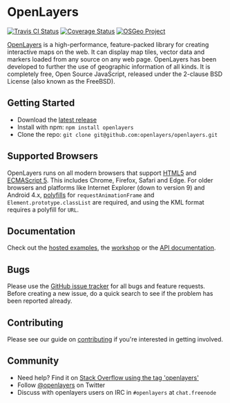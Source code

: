 # OpenLayers

[![Travis CI Status](https://secure.travis-ci.org/openlayers/openlayers.svg)](http://travis-ci.org/#!/openlayers/openlayers)
[![Coverage Status](https://coveralls.io/repos/github/openlayers/openlayers/badge.svg?branch=master)](https://coveralls.io/github/openlayers/openlayers?branch=master)
[![OSGeo Project](https://img.shields.io/badge/OSGeo-Project-brightgreen.svg)](http://osgeo.org/)

[OpenLayers](https://openlayers.org/) is a high-performance, feature-packed library for creating interactive maps on the web. It can display map tiles, vector data and markers loaded from any source on any web page. OpenLayers has been developed to further the use of geographic information of all kinds. It is completely free, Open Source JavaScript, released under the 2-clause BSD License (also known as the FreeBSD).

## Getting Started

- Download the [latest release](https://openlayers.org/download/)
- Install with npm: `npm install openlayers`
- Clone the repo: `git clone git@github.com:openlayers/openlayers.git`

## Supported Browsers

OpenLayers runs on all modern browsers that support [HTML5](https://html.spec.whatwg.org/multipage/) and [ECMAScript 5](http://www.ecma-international.org/ecma-262/5.1/). This includes Chrome, Firefox, Safari and Edge. For older browsers and platforms like Internet Explorer (down to version 9) and Android 4.x, [polyfills](http://polyfill.io) for `requestAnimationFrame` and `Element.prototype.classList` are required, and using the KML format requires a polyfill for `URL`.

## Documentation

Check out the [hosted examples](https://openlayers.org/en/latest/examples/), the [workshop](https://openlayers.org/workshop/) or the [API documentation](https://openlayers.org/en/latest/apidoc/).

## Bugs

Please use the [GitHub issue tracker](https://github.com/openlayers/openlayers/issues) for all bugs and feature requests. Before creating a new issue, do a quick search to see if the problem has been reported already.

## Contributing

Please see our guide on [contributing](CONTRIBUTING.md) if you're interested in getting involved.

## Community

- Need help? Find it on [Stack Overflow using the tag 'openlayers'](http://stackoverflow.com/questions/tagged/openlayers)
- Follow [@openlayers](https://twitter.com/openlayers) on Twitter
- Discuss with openlayers users on IRC in `#openlayers` at `chat.freenode`
